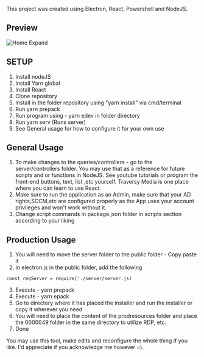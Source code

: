 This project was created using Electron, React, Powershell and NodeJS.
## Preview
![Home Expand](https://i.ibb.co/MB59CDT/Capture.png)

## SETUP

1. Install nodeJS
2. Install Yarn global
3. Install React 
4. Clone repository
6. Install in the folder repository using "yarn install" via cmd/terminal
7. Run yarn prepack
8. Run program using  - yarn edev in folder directory
9. Run yarn serv (Runs server)
10. See General usage for how to configure it for your own use

## General Usage
   1. To make changes to the queries/controllers - go to the server/controllers folder. You may use that as a reference for future scripts and or functions in NodeJS. 
    See youtube tutorials or program the front-end buttons, text, list ,etc yourself. Traversy Media is one place where you can learn to use React.
   2. Make sure to run the application as an Admin, make sure that your AD rights,SCCM,etc are configured properly as the App uses your account privileges and won't work without it.
   3. Change script commands in package.json folder in scripts section according to your liking
   
## Production Usage
1. You will need to move the server folder to the public folder - Copy paste it
2. In electron.js in the public folder, add the following
```
const reqServer = require('./server/server.js)
```
3. Execute - yarn prepack
4. Execute - yarn epack 
5. Go to directory where it has placed the installer and run the installer or copy it wherever you need
6. You will need to place the content of the prodresources folder and place the 0000049 folder in the same directory to utilize RDP, etc. 
7. Done

You may use this tool, make edits and reconfigure the whole thing if you like.
I'd appreciate if you acknowledge me however  =). 